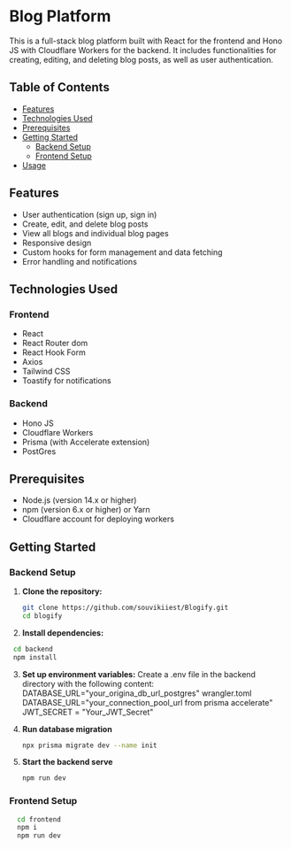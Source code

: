 # Blog Platform

This is a full-stack blog platform built with React for the frontend and Hono JS with Cloudflare Workers for the backend. It includes functionalities for creating, editing, and deleting blog posts, as well as user authentication.

## Table of Contents

- [Features](#features)
- [Technologies Used](#technologies-used)
- [Prerequisites](#prerequisites)
- [Getting Started](#getting-started)
  - [Backend Setup](#backend-setup)
  - [Frontend Setup](#frontend-setup)
- [Usage](#usage)

## Features

- User authentication (sign up, sign in)
- Create, edit, and delete blog posts
- View all blogs and individual blog pages
- Responsive design
- Custom hooks for form management and data fetching
- Error handling and notifications

## Technologies Used

### Frontend

- React
- React Router dom
- React Hook Form
- Axios
- Tailwind CSS
- Toastify for notifications

### Backend

- Hono JS
- Cloudflare Workers
- Prisma (with Accelerate extension)
- PostGres

## Prerequisites

- Node.js (version 14.x or higher)
- npm (version 6.x or higher) or Yarn
- Cloudflare account for deploying workers

## Getting Started

### Backend Setup

1. **Clone the repository:**

   ```bash
   git clone https://github.com/souvikiiest/Blogify.git
   cd blogify

   ```

2. **Install dependencies:**

```bash
 cd backend
 npm install
```

3. **Set up environment variables:**
   Create a .env file in the backend directory with the following content:
   DATABASE_URL="your_origina_db_url_postgres"
   wrangler.toml DATABASE_URL="your_connection_pool_url from prisma accelerate"
   JWT_SECRET = "Your_JWT_Secret"

4. **Run database migration**

   ```bash
   npx prisma migrate dev --name init
   ```

5. **Start the backend serve**
   ```bash
   npm run dev
   ```

### Frontend Setup

```bash
  cd frontend
  npm i
  npm run dev
```
